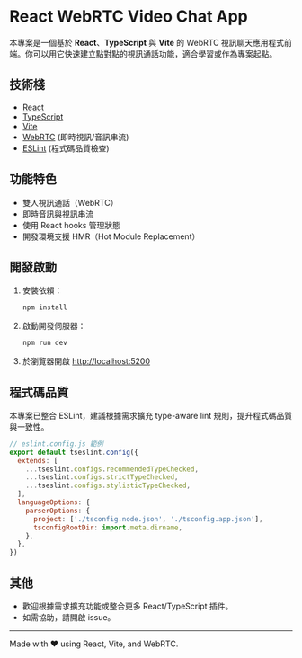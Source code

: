 # React WebRTC Video Chat App

本專案是一個基於 **React**、**TypeScript** 與 **Vite** 的 WebRTC 視訊聊天應用程式前端。你可以用它快速建立點對點的視訊通話功能，適合學習或作為專案起點。

## 技術棧

- [React](https://react.dev/)
- [TypeScript](https://www.typescriptlang.org/)
- [Vite](https://vitejs.dev/)
- [WebRTC](https://webrtc.org/) (即時視訊/音訊串流)
- [ESLint](https://eslint.org/) (程式碼品質檢查)

## 功能特色

- 雙人視訊通話（WebRTC）
- 即時音訊與視訊串流
- 使用 React hooks 管理狀態
- 開發環境支援 HMR（Hot Module Replacement）

## 開發啟動

1. 安裝依賴：
   ```bash
   npm install
   ```
2. 啟動開發伺服器：
   ```bash
   npm run dev
   ```
3. 於瀏覽器開啟 [http://localhost:5200](http://localhost:5200)

## 程式碼品質

本專案已整合 ESLint，建議根據需求擴充 type-aware lint 規則，提升程式碼品質與一致性。

```js
// eslint.config.js 範例
export default tseslint.config({
  extends: [
    ...tseslint.configs.recommendedTypeChecked,
    ...tseslint.configs.strictTypeChecked,
    ...tseslint.configs.stylisticTypeChecked,
  ],
  languageOptions: {
    parserOptions: {
      project: ['./tsconfig.node.json', './tsconfig.app.json'],
      tsconfigRootDir: import.meta.dirname,
    },
  },
})
```

## 其他

- 歡迎根據需求擴充功能或整合更多 React/TypeScript 插件。
- 如需協助，請開啟 issue。

---
Made with ❤️ using React, Vite, and WebRTC.